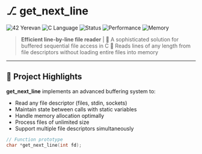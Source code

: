 # ⎇ get_next_line

![42 Yerevan](https://img.shields.io/badge/42_Yerevan-Project_%232-blueviolet)
![C Language](https://img.shields.io/badge/Language-C-00599C?logo=c)
![Status](https://img.shields.io/badge/Status-Validated-brightgreen)
![Performance](https://img.shields.io/badge/Speed-Optimized-success)
![Memory](https://img.shields.io/badge/Memory-Leak_Free-important)

> **Efficient line-by-line file reader** | 🚀 A sophisticated solution for buffered sequential file access in C
> 📜 Reads lines of any length from file descriptors without loading entire files into memory
---

## 🌟 Project Highlights

**get_next_line** implements an advanced buffering system to:
- Read any file descriptor (files, stdin, sockets)
- Maintain state between calls with static variables
- Handle memory allocation optimally
- Process files of unlimited size
- Support multiple file descriptors simultaneously

```c
// Function prototype
char *get_next_line(int fd);

